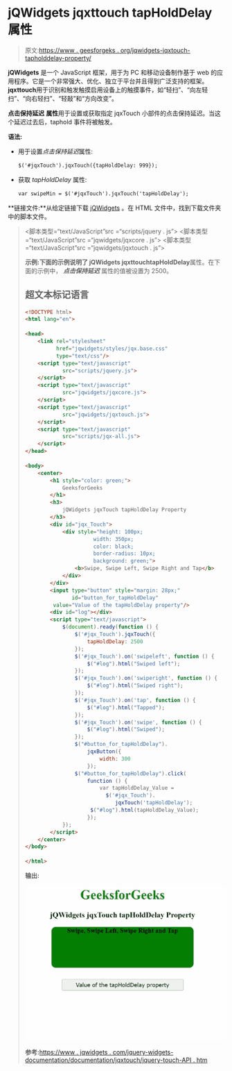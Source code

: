# jQWidgets jqxttouch tapHoldDelay 属性

> 原文:[https://www . geesforgeks . org/jqwidgets-jqxtouch-tapholddelay-property/](https://www.geeksforgeeks.org/jqwidgets-jqxtouch-tapholddelay-property/)

**jQWidgets** 是一个 JavaScript 框架，用于为 PC 和移动设备制作基于 web 的应用程序。它是一个非常强大、优化、独立于平台并且得到广泛支持的框架。**jqxttouch**用于识别和触发触摸启用设备上的触摸事件，如“轻扫”、“向左轻扫”、“向右轻扫”、“轻敲”和“方向改变”。

**点击保持延迟** **属性**用于设置或获取指定 jqxTouch 小部件的点击保持延迟。当这个延迟过去后，taphold 事件将被触发。

**语法:**

*   用于设置*点击保持延迟*属性:

    ```html
    $('#jqxTouch').jqxTouch({tapHoldDelay: 999});
    ```

*   获取 *tapHoldDelay* 属性:

    ```html
    var swipeMin = $('#jqxTouch').jqxTouch('tapHoldDelay');
    ```

**链接文件:**从给定链接下载 [jQWidgets](https://www.jqwidgets.com/download/) 。在 HTML 文件中，找到下载文件夹中的脚本文件。

> <link rel="”stylesheet”" href="”jqwidgets/styles/jqx.base.css”" type="”text/css”">
> <脚本类型=“text/JavaScript”src =“scripts/jquery . js”></脚本>
> <脚本类型=“text/JavaScript”src =“jqwidgets/jqxcore . js”></脚本>
> <脚本类型=“text/JavaScript”src =“jqwidgets/jqxtouch . js”></脚本

**示例:**下面的示例说明了 jQWidgets jqxttouch**tapHoldDelay**属性。在下面的示例中， ***点击保持延迟*** 属性的值被设置为 2500。

## 超文本标记语言

```html
<!DOCTYPE html>
<html lang="en">

<head>
    <link rel="stylesheet" 
          href="jqwidgets/styles/jqx.base.css"
          type="text/css"/>
    <script type="text/javascript" 
            src="scripts/jquery.js">
    </script>
    <script type="text/javascript" 
            src="jqwidgets/jqxcore.js">
    </script>
    <script type="text/javascript" 
            src="jqwidgets/jqxtouch.js">
    </script>
    <script type="text/javascript" 
            src="scripts/jqx-all.js">
    </script>
</head>

<body>
    <center>
        <h1 style="color: green;">
            GeeksforGeeks
        </h1>
        <h3>
            jQWidgets jqxTouch tapHoldDelay Property
        </h3>
        <div id="jqx_Touch">
            <div style="height: 100px; 
                      width: 350px;
                      color: black; 
                      border-radius: 10px;
                      background: green;">
                <b>Swipe, Swipe Left, Swipe Right and Tap</b>
            </div>
        </div>
        <input type="button" style="margin: 28px;"
               id="button_for_tapHoldDelay"
         value="Value of the tapHoldDelay property"/>
        <div id="log"></div>
        <script type="text/javascript">
            $(document).ready(function () {
                $('#jqx_Touch').jqxTouch({
                    tapHoldDelay: 2500
                });
                $('#jqx_Touch').on('swipeleft', function () {
                    $("#log").html("Swiped left");
                });
                $('#jqx_Touch').on('swiperight', function () {
                    $("#log").html("Swiped right");
                });
                $('#jqx_Touch').on('tap', function () {
                    $("#log").html("Tapped");
                });
                $('#jqx_Touch').on('swipe', function () {
                    $("#log").html("Swiped");
                });
                $("#button_for_tapHoldDelay").
                    jqxButton({
                        width: 300
                    });
                $("#button_for_tapHoldDelay").click(
                    function () {
                        var tapHoldDelay_Value =
                          $('#jqx_Touch').
                             jqxTouch('tapHoldDelay');
                     $("#log").html(tapHoldDelay_Value);
                    });
            });
        </script>
    </center>
</body>

</html>
```

**输出:**

![](img/f355638c1af7bc8b6d191578e1ffbaab.png)

**参考:**[https://www . jqwidgets . com/jquery-widgets-documentation/documentation/jqxtouch/jquery-touch-API . htm](https://www.jqwidgets.com/jquery-widgets-documentation/documentation/jqxtouch/jquery-touch-api.htm)